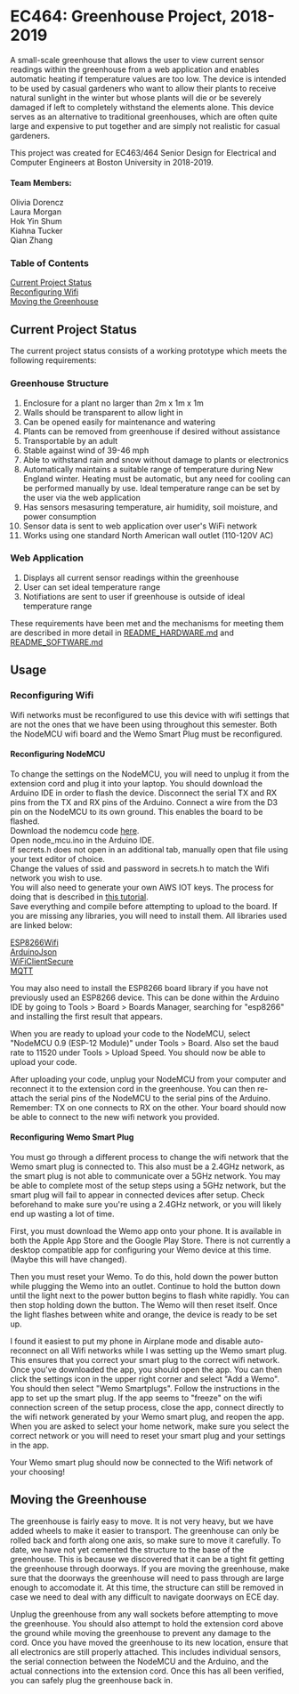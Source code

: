 # EC464: Greenhouse Project, 2018-2019
A small-scale greenhouse that allows the user to view current sensor readings within the greenhouse from a web application and enables automatic heating if temperature values are too low. The device is intended to be used by casual gardeners who want to allow their plants to receive natural sunlight in the winter but whose plants will die or be severely damaged if left to completely withstand the elements alone. This device serves as an alternative to traditional greenhouses, which are often quite large and expensive to put together and are simply not realistic for casual gardeners. 

This project was created for EC463/464 Senior Design for Electrical and Computer Engineers at Boston University in 2018-2019.

#### Team Members:
Olivia Dorencz  
Laura Morgan  
Hok Yin Shum  
Kiahna Tucker  
Qian Zhang  

### Table of Contents
[Current Project Status](#status)  
[Reconfiguring Wifi](#wifi)  
[Moving the Greenhouse](#move)  
<a name = "status"></a>
## Current Project Status 
The current project status consists of a working prototype which meets the following requirements:

### Greenhouse Structure
1. Enclosure for a plant no larger than 2m x 1m x 1m
2. Walls should be transparent to allow light in
3. Can be opened easily for maintenance and watering
4. Plants can be removed from greenhouse if desired without assistance
5. Transportable by an adult
6. Stable against wind of 39-46 mph
7. Able to withstand rain and snow without damage to plants or electronics
8. Automatically maintains a suitable range of temperature during New England winter. Heating must be automatic, but any need for cooling can be performed manually by use. Ideal temperature range can be set by the user via the web application
9. Has sensors mesasuring temperature, air humidity, soil moisture, and power consumption
10. Sensor data is sent to web application over user's WiFi network
11. Works using one standard North American wall outlet (110-120V AC)

### Web Application
1. Displays all current sensor readings within the greenhouse
2. User can set ideal temperature range
3. Notifiations are sent to user if greenhouse is outside of ideal temperature range


These requirements have been met and the mechanisms for meeting them are described in more detail in [README_HARDWARE.md](Hardware/README_HARDWARE.md) and [README_SOFTWARE.md](Software/README_SOFTWARE.md) 

## Usage

### Reconfiguring Wifi <a name = "wifi"></a>
Wifi networks must be reconfigured to use this device with wifi settings that are not the ones that we have been using throughout this semester. Both the NodeMCU wifi board and the Wemo Smart Plug must be reconfigured.
#### Reconfiguring NodeMCU
To change the settings on the NodeMCU, you will need to unplug it from the extension cord and plug it into your laptop. You should download the Arduino IDE in order to flash the device. Disconnect the serial TX and RX pins from the TX and RX pins of the Arduino. Connect a wire from the D3 pin on the NodeMCU to its own ground. This enables the board to be flashed.  
Download the nodemcu code [here](Software/arduino/test_wifi/node_mcu).  
Open node_mcu.ino in the Arduino IDE.  
If secrets.h does not open in an additional tab, manually open that file using your text editor of choice.  
Change the values of ssid and password in secrets.h to match the Wifi network you wish to use.  
You will also need to generate your own AWS IOT keys. The process for doing that is described in [this tutorial](https://github.com/debsahu/ESP-MQTT-AWS-IoT-Core/blob/master/doc/README.md).  
Save everything and compile before attempting to upload to the board. If you are missing any libraries, you will need to install them. All libraries used are linked below:

[ESP8266Wifi](https://github.com/esp8266/Arduino/tree/master/libraries/ESP8266WiFi)  
[ArduinoJson](https://github.com/bblanchon/ArduinoJson)  
[WiFiClientSecure](https://github.com/espressif/arduino-esp32/tree/master/libraries/WiFiClientSecure)  
[MQTT](https://github.com/256dpi/arduino-mqtt)  

You may also need to install the ESP8266 board library if you have not previously used an ESP8266 device. This can be done within the Arduino IDE by going to Tools > Board > Boards Manager, searching for "esp8266" and installing the first result that appears.

When you are ready to upload your code to the NodeMCU, select "NodeMCU 0.9 (ESP-12 Module)" under Tools > Board. Also set the baud rate to 11520 under Tools > Upload Speed. You should now be able to upload your code.

After uploading your code, unplug your NodeMCU from your computer and reconnect it to the extension cord in the greenhouse. You can then re-attach the serial pins of the NodeMCU to the serial pins of the Arduino. Remember: TX on one connects to RX on the other. Your board should now be able to connect to the new wifi network you provided.

#### Reconfiguring Wemo Smart Plug
You must go through a different process to change the wifi network that the Wemo smart plug is connected to. This also must be a 2.4GHz network, as the smart plug is not able to communicate over a 5GHz network. You may be able to complete most of the setup steps using a 5GHz network, but the smart plug will fail to appear in connected devices after setup. Check beforehand to make sure you're using a 2.4GHz network, or you will likely end up wasting a lot of time.  

First, you must download the Wemo app onto your phone. It is available in both the Apple App Store and the Google Play Store. There is not currently a desktop compatible app for configuring your Wemo device at this time. (Maybe this will have changed).

Then you must reset your Wemo. To do this, hold down the power button while plugging the Wemo into an outlet. Continue to hold the button down until the light next to the power button begins to flash white rapidly. You can then stop holding down the button. The Wemo will then reset itself. Once the light flashes between white and orange, the device is ready to be set up.

I found it easiest to put my phone in Airplane mode and disable auto-reconnect on all Wifi networks while I was setting up the Wemo smart plug. This ensures that you correct your smart plug to the correct wifi network. Once you've downloaded the app, you should open the app. You can then click the settings icon in the upper right corner and select "Add a Wemo". You should then select "Wemo Smartplugs". Follow the instructions in the app to set up the smart plug. If the app seems to "freeze" on the wifi connection screen of the setup process, close the app, connect directly to the wifi network generated by your Wemo smart plug, and reopen the app. When you are asked to select your home network, make sure you select the correct network or you will need to reset your smart plug and your settings in the app. 

Your Wemo smart plug should now be connected to the Wifi network of your choosing!

## Moving the Greenhouse <a name = "move"></a>
The greenhouse is fairly easy to move. It is not very heavy, but we have added wheels to make it easier to transport. The greenhouse can only be rolled back and forth along one axis, so make sure to move it carefully. To date, we have not yet cemented the structure to the base of the greenhouse. This is because we discovered that it can be a tight fit getting the greenhouse through doorways. If you are moving the greenhouse, make sure that the doorways the greenhouse will need to pass through are large enough to accomodate it. At this time, the structure can still be removed in case we need to deal with any difficult to navigate doorways on ECE day. 

Unplug the greenhouse from any wall sockets before attempting to move the greenhouse. You should also attempt to hold the extension cord above the ground while moving the greenhouse to prevent any damage to the cord. Once you have moved the greenhouse to its new location, ensure that all electronics are still properly attached. This includes individual sensors, the serial connection between the NodeMCU and the Arduino, and the actual connections into the extension cord. Once this has all been verified, you can safely plug the greenhouse back in.
